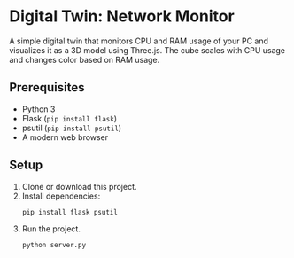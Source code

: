 # Digital Twin: Network Monitor

A simple digital twin that monitors CPU and RAM usage of your PC and visualizes it as a 3D model using Three.js. The cube scales with CPU usage and changes color based on RAM usage.

## Prerequisites
- Python 3
- Flask (`pip install flask`)
- psutil (`pip install psutil`)
- A modern web browser

## Setup
1. Clone or download this project.
2. Install dependencies:
   ```bash
   pip install flask psutil
3. Run the project.
   ```bash
   python server.py

